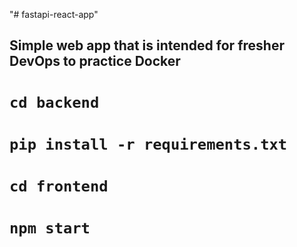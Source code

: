 "# fastapi-react-app" 
## Simple web app that is intended for fresher DevOps to practice Docker

# ```cd backend```
# ```pip install -r requirements.txt```

# ```cd frontend```
# ```npm start```

